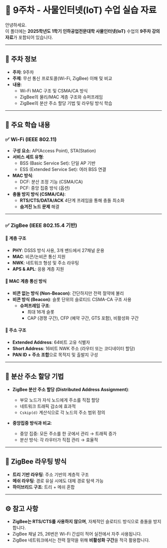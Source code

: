 # 📘 9주차 - 사물인터넷(IoT) 수업 실습 자료

안녕하세요.  
이 폴더에는 **2025학년도 1학기 인하공업전문대학 사물인터넷(IoT)** 수업의 **9주차 강의 자료**가 포함되어 있습니다.

---

## 📅 주차 정보

- **주차**: 9주차  
- **주제**: 무선 통신 프로토콜(Wi-Fi, ZigBee) 이해 및 비교  
- **내용**:
  - Wi-Fi MAC 구조 및 CSMA/CA 방식
  - ZigBee의 물리/MAC 계층 구조와 슈퍼프레임
  - ZigBee의 분산 주소 할당 기법 및 라우팅 방식 학습

---

## 📡 주요 학습 내용

### ✅ Wi-Fi (IEEE 802.11)

- **구성 요소**: AP(Access Point), STA(Station)
- **서비스 세트 유형**:
  - BSS (Basic Service Set): 단일 AP 기반
  - ESS (Extended Service Set): 여러 BSS 연결
- **MAC 방식**:
  - DCF: 분산 조정 기능 (CSMA/CA)
  - PCF: 중앙 집중 방식 (옵션)
- **충돌 방지 방식 (CSMA/CA)**:
  - **RTS/CTS/DATA/ACK** 4단계 프레임을 통해 충돌 최소화
  - **숨겨진 노드 문제** 해결

---

### ✅ ZigBee (IEEE 802.15.4 기반)

#### 📌 계층 구조
- **PHY**: DSSS 방식 사용, 3개 밴드에서 27채널 운용
- **MAC**: 비콘/논비콘 통신 지원
- **NWK**: 네트워크 형성 및 주소 라우팅
- **APS & APL**: 응용 계층 지원

#### 📌 MAC 계층 통신 방식
- **비콘 없는 방식 (Non-Beacon)**: 간단하지만 전력 절약에 불리
- **비콘 방식 (Beacon)**: 슬롯 단위의 슬로티드 CSMA-CA 구조 사용
  - **슈퍼프레임 구조**:
    - 최대 16개 슬롯
    - CAP (경쟁 구간), CFP (예약 구간, GTS 포함), 비활성화 구간

#### 📌 주소 구조
- **Extended Address**: 64비트 고유 식별자
- **Short Address**: 16비트 NWK 주소 (라우터 또는 코디네이터 할당)
- **PAN ID + 주소 조합**으로 목적지 및 출발지 구성

---

## 🧮 분산 주소 할당 기법

- **ZigBee 분산 주소 할당 (Distributed Address Assignment)**:
  - 부모 노드가 자식 노드에게 주소를 직접 할당
  - 네트워크 트래픽 감소에 효과적
  - `Cskip(d)` 계산식으로 각 노드의 주소 범위 정의

- **중앙집중 방식과 비교**:
  - 중앙 집중: 모든 주소를 한 곳에서 관리 → 트래픽 증가
  - 분산 방식: 각 라우터가 직접 관리 → 효율적

---

## 🧩 ZigBee 라우팅 방식

- **트리 기반 라우팅**: 주소 기반의 계층적 구조
- **메쉬 라우팅**: 경로 유실 시에도 대체 경로 탐색 가능
- **하이브리드 구조**: 트리 + 메쉬 혼합

---

## ⚙️ 참고 사항

- **ZigBee는 RTS/CTS를 사용하지 않으며**, 자체적인 슬로티드 방식으로 충돌을 방지합니다.
- ZigBee 채널 25, 26번은 Wi-Fi 간섭이 적어 실전에서 자주 사용됩니다.
- ZigBee 네트워크에서는 전력 절약을 위해 **비활성화 구간**을 적극 활용합니다.
